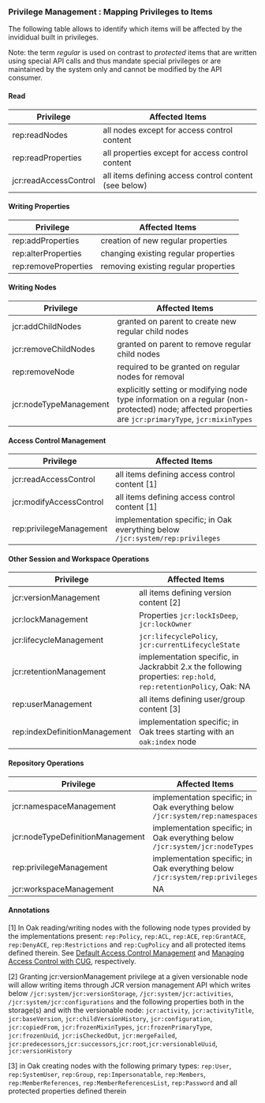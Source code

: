 <!--
   Licensed to the Apache Software Foundation (ASF) under one or more
   contributor license agreements.  See the NOTICE file distributed with
   this work for additional information regarding copyright ownership.
   The ASF licenses this file to You under the Apache License, Version 2.0
   (the "License"); you may not use this file except in compliance with
   the License.  You may obtain a copy of the License at

       http://www.apache.org/licenses/LICENSE-2.0

   Unless required by applicable law or agreed to in writing, software
   distributed under the License is distributed on an "AS IS" BASIS,
   WITHOUT WARRANTIES OR CONDITIONS OF ANY KIND, either express or implied.
   See the License for the specific language governing permissions and
   limitations under the License.
  -->

### Privilege Management : Mapping Privileges to Items

The following table allows to identify which items will be affected by the
invididual built in privileges.

Note: the term _regular_ is used on contrast to _protected_ items that are written
using special API calls and thus mandate special privileges or are maintained
by the system only and cannot be modified by the API consumer.

#### Read

| Privilege             | Affected Items                                        |
|-----------------------|-------------------------------------------------------|
| rep:readNodes         | all nodes except for access control content           |
| rep:readProperties    | all properties except for access control content      |
| jcr:readAccessControl | all items defining access control content (see below) |

#### Writing Properties

| Privilege            | Affected Items                       |
|----------------------|--------------------------------------|
| rep:addProperties    | creation of new regular properties   |
| rep:alterProperties  | changing existing regular properties |
| rep:removeProperties | removing existing regular properties |

#### Writing Nodes

| Privilege              | Affected Items                                                                                                                                       |
|------------------------|------------------------------------------------------------------------------------------------------------------------------------------------------|
| jcr:addChildNodes      | granted on parent to create new regular child nodes                                                                                                  |
| jcr:removeChildNodes   | granted on parent to remove regular child nodes                                                                                                      |
| rep:removeNode         | required to be granted on regular nodes for removal                                                                                                  |
| jcr:nodeTypeManagement | explicitly setting or modifying node type information on a regular (non-protected) node; affected properties are `jcr:primaryType`, `jcr:mixinTypes` |

#### Access Control Management

| Privilege               | Affected Items                                                                |
|-------------------------|-------------------------------------------------------------------------------|
| jcr:readAccessControl   | all items defining access control content [1]                                 |
| jcr:modifyAccessControl | all items defining access control content [1]                                 |
| rep:privilegeManagement | implementation specific; in Oak everything below `/jcr:system/rep:privileges` |

#### Other Session and Workspace Operations

| Privilege                     | Affected Items                                                                                                  |
|-------------------------------|-----------------------------------------------------------------------------------------------------------------|
| jcr:versionManagement         | all items defining version content [2]                                                                          |
| jcr:lockManagement            | Properties `jcr:lockIsDeep`, `jcr:lockOwner`                                                                    |
| jcr:lifecycleManagement       | `jcr:lifecyclePolicy`, `jcr:currentLifecycleState`                                                              |
| jcr:retentionManagement       | implementation specific, in Jackrabbit 2.x the following properties: `rep:hold`, `rep:retentionPolicy`, Oak: NA |
| rep:userManagement            | all items defining user/group content [3]                                                                       |
| rep:indexDefinitionManagement | implementation specific; in Oak trees starting with an `oak:index` node                                         |

#### Repository Operations

| Privilege                        | Affected Items                                                                |
|----------------------------------|-------------------------------------------------------------------------------|
| jcr:namespaceManagement          | implementation specific; in Oak everything below `/jcr:system/rep:namespaces` |
| jcr:nodeTypeDefinitionManagement | implementation specific; in Oak everything below `/jcr:system/jcr:nodeTypes`  |
| rep:privilegeManagement          | implementation specific; in Oak everything below `/jcr:system/rep:privileges` |
| jcr:workspaceManagement          | NA                                                                            |

#### Annotations

[1] In Oak reading/writing nodes with the following node types provided by the implementations
present: `rep:Policy`, `rep:ACL`, `rep:ACE`, `rep:GrantACE`, `rep:DenyACE`, `rep:Restrictions`
and `rep:CugPolicy` and all protected items defined therein.
See [Default Access Control Management](../accesscontrol/default.html)
and [Managing Access Control with CUG](../authorization/cug.html), respectively.

[2] Granting jcr:versionManagement privilege at a given versionable node will allow writing items
through JCR version management API which writes
below `/jcr:system/jcr:versionStorage`, `/jcr:system/jcr:activities`, `/jcr:system/jcr:configurations`
and the following properties both in the storage(s) and with the versionable
node: `jcr:activity`, `jcr:activityTitle`, `jcr:baseVersion`, `jcr:childVersionHistory`, `jcr:configuration`, `jcr:copiedFrom`, `jcr:frozenMixinTypes`, `jcr:frozenPrimaryType`, `jcr:frozenUuid`, `jcr:isCheckedOut`, `jcr:mergeFailed`, `jcr:predecessors`,`jcr:successors`,`jcr:root`,`jcr:versionableUuid`, `jcr:versionHistory`

[3] in Oak creating nodes with the following primary
types: `rep:User`, `rep:SystemUser`, `rep:Group`, `rep:Impersonatable`, `rep:Members`, `rep:MemberReferences`, `rep:MemberReferencesList`, `rep:Password`
and all protected properties defined therein
